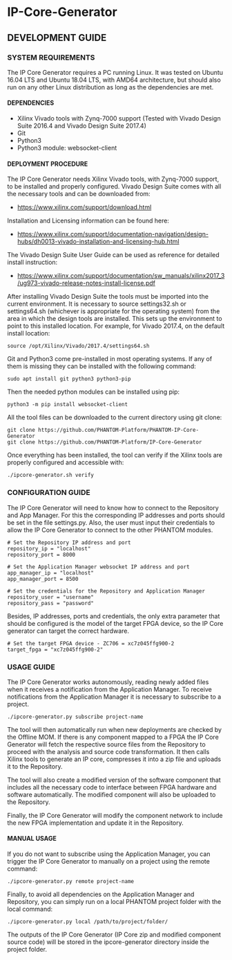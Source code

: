 # IP-Core-Generator

## DEVELOPMENT GUIDE

### SYSTEM REQUIREMENTS
The IP Core Generator requires a PC running Linux. It was tested on Ubuntu 16.04 LTS and Ubuntu 18.04 LTS, with AMD64 architecture, but should also run on any other Linux distribution as long as the dependencies are met.

#### DEPENDENCIES
-  Xilinx Vivado tools with Zynq-7000 support (Tested with Vivado Design Suite 2016.4 and Vivado Design Suite 2017.4)
-  Git
-  Python3
-  Python3 module: websocket-client

#### DEPLOYMENT PROCEDURE
The IP Core Generator needs Xilinx Vivado tools, with Zynq-7000 support, to be installed and properly configured. Vivado Design Suite comes with all the necessary tools and can be downloaded from:
-  https://www.xilinx.com/support/download.html

Installation and Licensing information can be found here:
-  https://www.xilinx.com/support/documentation-navigation/design-hubs/dh0013-vivado-installation-and-licensing-hub.html

The Vivado Design Suite User Guide can be used as reference for detailed install instruction:
-  https://www.xilinx.com/support/documentation/sw_manuals/xilinx2017_3/ug973-vivado-release-notes-install-license.pdf

After installing Vivado Design Suite the tools must be imported into the current environment. It is necessary to source settings32.sh or settings64.sh (whichever is appropriate for the operating system) from the area in which the design tools are installed. This sets up the environment to point to this installed location. For example, for Vivado 2017.4, on the default install location:

`source /opt/Xilinx/Vivado/2017.4/settings64.sh`

Git and Python3 come pre-installed in most operating systems. If any of them is missing they can be installed with the following command:

`sudo apt install git python3 python3-pip`

Then the needed python modules can be installed using pip:

`python3 -m pip install websocket-client`

All the tool files can be downloaded to the current directory using git clone:
```
git clone https://github.com/PHANTOM-Platform/PHANTOM-IP-Core-Generator
git clone https://github.com/PHANTOM-Platform/IP-Core-Generator
```

Once everything has been installed, the tool can verify if the Xilinx tools are properly configured and accessible with:

`./ipcore-generator.sh verify`

### CONFIGURATION GUIDE
The IP Core Generator will need to know how to connect to the Repository and App Manager. For this the corresponding IP addresses and ports should be set in the file settings.py. Also, the user must input their credentials to allow the IP Core Generator to connect to the other PHANTOM modules.

```
# Set the Repository IP address and port
repository_ip = "localhost"
repository_port = 8000

# Set the Application Manager websocket IP address and port
app_manager_ip = "localhost"
app_manager_port = 8500

# Set the credentials for the Repository and Application Manager
repository_user = "username"
repository_pass = "password"
```

Besides, IP addresses, ports and credentials, the only extra parameter that should be configured is the model of the target FPGA device, so the IP Core generator can target the correct hardware.

```
# Set the target FPGA device - ZC706 = xc7z045ffg900-2
target_fpga = "xc7z045ffg900-2"
```

### USAGE GUIDE
The IP Core Generator works autonomously, reading newly added files when it receives a notification from the Application Manager. To receive notifications from the Application Manager it is necessary to subscribe to a project.

`./ipcore-generator.py subscribe project-name`

The tool will then automatically run when new deployments are checked by the Offline MOM. If there is any component mapped to a FPGA the IP Core Generator will fetch the respective source files from the Repository to proceed with the analysis and source code transformation. It then calls Xilinx tools to generate an IP core, compresses it into a zip file and uploads it to the Repository.

The tool will also create a modified version of the software component that includes all the necessary code to interface between FPGA hardware and software automatically. The modified component will also be uploaded to the Repository.

Finally, the IP Core Generator will modify the component network to include the new FPGA implementation and update it in the Repository.

#### MANUAL USAGE
If you do not want to subscribe using the Application Manager, you can trigger the IP Core Generator to manually on a project using the remote command:

`./ipcore-generator.py remote project-name`

Finally, to avoid all dependencies on the Application Manager and Repository, you can simply run on a local PHANTOM project folder with the local command:

`./ipcore-generator.py local /path/to/project/folder/`

The outputs of the IP Core Generator (IP Core zip and modified component source code) will be stored in the ipcore-generator directory inside the project folder.
